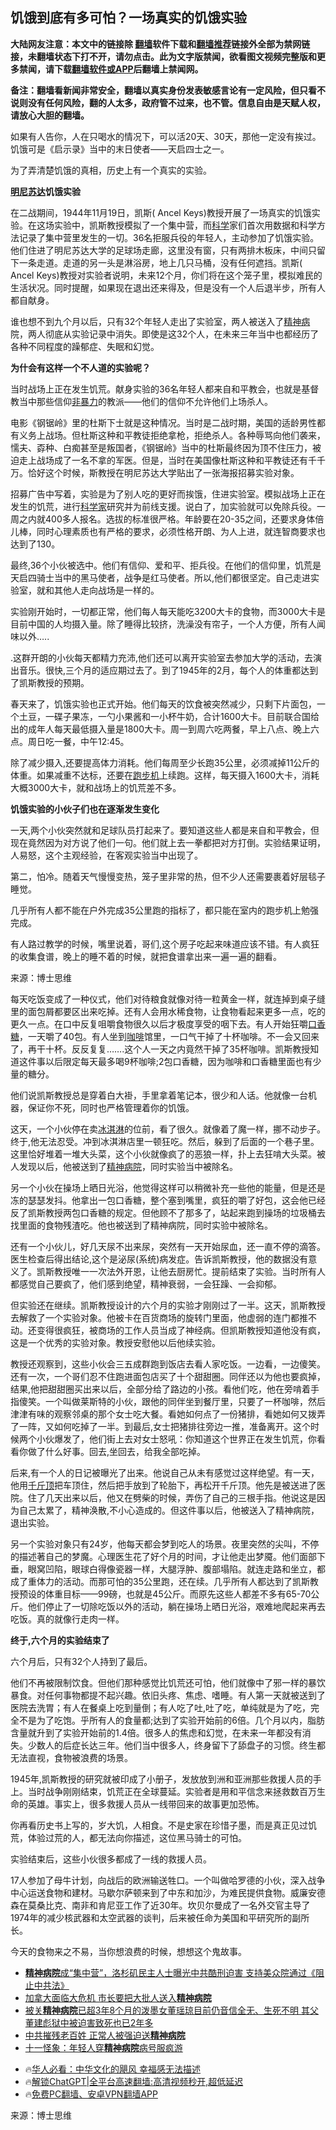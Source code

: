 <!-- 面包屑导航 --> <h2>饥饿到底有多可怕？一场真实的饥饿实验</h2> <p class="notice"><b>大陆网友注意：本文中的链接除 <a href="https://github.com/bannedbook/fanqiang" >翻墙</a>软件下载和<a href="https://github.com/killgcd/justmysocks/blob/master/README.md">翻墙推荐</a>链接外全部为禁网链接，未翻墙状态下打不开，请勿点击。此为文字版禁闻，欲看图文视频完整版和更多禁闻，请下载<a href="https://github.com/bannedbook/fanqiang">翻墙软件或APP</a>后翻墙上禁闻网。</p><p>备注：翻墙看新闻非常安全，翻墙以真实身份发表敏感言论有一定风险，但只看不说则没有任何风险，翻的人太多，政府管不过来，也不管。信息自由是天赋人权，请放心大胆的翻墙。</b></p>  <div class="entry"> <p>如果有人告你，人在只喝水的情况下，可以活20天、30天，那他一定没有挨过。饥饿可是《启示录》当中的末日使者——天启四士之一。</p> <p>为了弄清楚饥饿的真相，历史上有一个真实的实验。</p> <p><strong><a href="https://www.bannedbook.org/bnews/tag/%E6%98%8E%E5%B0%BC%E8%8B%8F%E8%BE%BE/" class="st_tag internal_tag" rel="tag" title="标签 明尼苏达 下的日志">明尼苏达</a>饥饿实验</strong></p> <p>在二战期间，1944年11月19日，凯斯( Ancel Keys)教授开展了一场真实的饥饿实验。在这场实验中，凯斯教授模拟了一个集中营，而<span class='wp_keywordlink'><a href="https://www.bannedbook.org/forum11/topic309.html" title="禁片：“科学”的棍子" target="_blank">科学</a></span>家们首次用数据和科学方法记录了集中营里发生的一切。36名拒服兵役的年轻人，主动参加了饥饿实验。他们住进了明尼苏达大学的足球场走廊，这里没有窗，只有两排木板床，中间只留下一条走道。走道的另一头是淋浴房，地上几只马桶，没有任何遮挡。凯斯( Ancel Keys)教授对实验者说明，未来12个月，你们将在这个笼子里，模拟难民的生活状况。同时提醒，如果现在退出还来得及，但是没有一个人后退半步，所有人都自献身。</p> <p>谁也想不到九个月以后，只有32个年轻人走出了实验室，两人被送入了<a href="https://www.bannedbook.org/bnews/tag/%e7%b2%be%e7%a5%9e%e7%97%85/" class="st_tag internal_tag" rel="tag" title="标签 精神病 下的日志">精神病</a>院，两人彻底从实验记录中消失。即使是这32个人，在未来三年当中也都经历了各种不同程度的躁郁症、失眠和幻觉。</p> <p><strong>为什会有这样一个不人道的实验呢？</strong></p> <p>当时战场上正在发生饥荒。献身实验的36名年轻人都来自和平教会，也就是基督教当中那些信仰<span class='wp_keywordlink'><a href="https://www.bannedbook.org/forum2/topic6313.html" title="《非暴力不合作运动丛书》" target="_blank">非暴力</a></span>的教派——他们的信仰不允许他们上场杀人。</p> <p>电影《钢锯岭》里的杜斯下士就是这种情况。当时是二战时期，美国的适龄男性都有义务上战场。但杜斯这种和平教徒拒绝拿枪，拒绝杀人。各种辱骂向他们袭来，懦夫、孬种、白痴甚至是叛国者，《钢锯岭》当中的杜斯最终因为顶不住压力，被迫走上战场成了一名不拿的军医。但是，当时在美国像杜斯这种和平教徒还有千千万。恰好这个时候，斯教授在明尼苏达大学贴出了一张海报招募实验对象。</p> <p>招募广告中写着，实验是为了别人吃的更好而挨饿，住进实验室。模拟战场上正在发生的饥荒，进行<a href="https://www.bannedbook.org/bnews/tag/%e7%a7%91%e5%ad%a6%e5%ae%b6/" class="st_tag internal_tag" rel="tag" title="标签 科学家 下的日志">科学家</a>研究并为前线支援。说白了，加实验就可以免除兵役。一周之内就400多人报名。选拔的标准很严格。年龄要在20-35之间，还要求身体倍儿棒，同时心理素质也有严格的要求，必须性格开朗、为人上进，就连智商要求也达到了130。</p>  <p>最终,36个小伙被选中。他们有信仰、爱和平、拒兵役。在他们的信仰里，饥荒是天启四骑士当中的黑马使者，战争是红马使者。所以,他们都很坚定。自己走进实验室，就和其他人走向战场是一样的。</p> <p>实验刚开始时，一切都正常，他们每人每天能吃3200大卡的食物，而3000大卡是目前中国的人均摄入量。除了睡得比较挤，洗澡没有帘子，一个人方便，所有人闻味以外&#8230;..</p> <p>.这群开朗的小伙每天都精力充沛,他们还可以离开实验室去参加大学的活动，去演出音乐。很快,三个月的适应期过去了。到了1945年的2月，每个人的体重都达到了凯斯教授的预期。</p> <p>春天来了，饥饿实验也正式开始。他们每天的饮食被突然减少，只剩下片面包，一个土豆，一碟子果冻，一勺小果酱和一小杯牛奶，合计1600大卡。目前联合国给出的成年人每天最低摄入量是1800大卡。周一到周六吃两餐，早上八点、晚上六点。周日吃一餐，中午12:45。</p> <p>除了减少摄入,还要提高体力消耗。他们每周至少长跑35公里，必须减掉11公斤的体重。如果减重不达标，还要在<a href="https://www.bannedbook.org/bnews/tag/%E8%B7%91%E6%AD%A5%E6%9C%BA/" class="st_tag internal_tag" rel="tag" title="标签 跑步机 下的日志">跑步机</a>上续跑。这样，每天摄入1600大卡，消耗大概3000大卡，就和战场上的饥荒差不多。</p> <p><strong>饥饿实验的小伙子们也在逐渐发生变化</strong></p> <p>一天,两个小伙突然就和足球队员打起来了。要知道这些人都是来自和平教会，但现在竟然因为对方说了他们一句。他们就上去一拳都把对方打倒。实验结果证明，人易怒，这个主观经验，在客观实验当中出现了。</p> <p>第二，怕冷。随着天气慢慢变热，笼子里非常的热，但不少人还需要裹着好层毯子睡觉。</p> <p>几乎所有人都不能在户外完成35公里跑的指标了，都只能在室内的跑步机上勉强完成。</p>  <p>有人路过教学的时候，嘴里说着，哥们,这个房子吃起来味道应该不错。有人疯狂的收集食谱，晚上的睡不着的时候，就把食谱拿出来一遍一遍的翻看。</p> <p></p> <p class="src-info">来源：博士思维 </p> <p id="conimg">每天吃饭变成了一种仪式，他们对待粮食就像对待一粒黄金一样，就连掉到桌子缝里的面包屑都要区出来吃掉。还有人会用水稀食物，让食物看起来更多一点，吃的更久一点。在口中反复咀嚼食物很久以后才极度享受的咽下去。有人开始狂嚼<a href="https://www.bannedbook.org/bnews/tag/%E5%8F%A3%E9%A6%99%E7%B3%96/" class="st_tag internal_tag" rel="tag" title="标签 口香糖 下的日志">口香糖</a>，一天嚼了40包。有人坐到<a href="https://www.bannedbook.org/bnews/tag/%e5%92%96%e5%95%a1/" class="st_tag internal_tag" rel="tag" title="标签 咖啡 下的日志">咖啡</a>馆里，一口气干掉了十杯咖啡。不一会又回来了，再干十杯。反反复复&#8230;&#8230;.这个人一天之内竟然干掉了35杯咖啡。凯斯教授知道这件事以后限定每天最多喝9杯咖啡;2包口香糖，因为咖啡和口香糖里面也有少量的糖分。</p> <p>他们说凯斯教授总是穿着白大褂，手里拿着笔记本，很少和人话。他就像一台机器，保证你不死，同时也严格管理着你的饥饿。</p> <p>这天，一个小伙停在卖<a href="https://www.bannedbook.org/bnews/tag/%E5%86%B0%E6%B7%87%E6%B7%8B/" class="st_tag internal_tag" rel="tag" title="标签 冰淇淋 下的日志">冰淇淋</a>的位前，看了很久。就像着了魔一样，挪不动步子。终于,他无法忍受。冲到冰淇淋店里一顿狂吃。然后，躲到了后面的一个巷子里。这里恰好堆着一堆大头菜，这个小伙就像疯了的恶狼一样，扑上去狂啃大头菜。被人发现以后，他被送到了<a href="https://www.bannedbook.org/bnews/tag/%e7%b2%be%e7%a5%9e%e7%97%85%e9%99%a2/" class="st_tag internal_tag" rel="tag" title="标签 精神病院 下的日志">精神病院</a>，同时实验当中被除名。</p> <p>另一个小伙在操场上晒日光浴，他觉得这样可以稍微补充一些他的能量，但是还是冻的瑟瑟发抖。他拿出一包口香糖，整个塞到嘴里，疯狂的嚼了好包，这会他已经反了凯斯教授两包口香糖的规定。但他顾不了那多了，站起来跑到操场的垃圾桶去找里面的食物残渣吃。他也被送到了精神病院，同时实验中被除名。</p> <p>还有一个小伙儿，好几天尿不出来尿，突然有一天开始尿血，还一直不停的滴答。医生检查后得出结论,这个是泌尿(系统)病发症。告诉凯斯教授，他的数据没有意义了。凯斯教授唯一一次法外开恩，让他去厨房忙。提前结束了实验。当时所有人都感觉自己要疯了，他们感到绝望，精神衰弱，一会狂躁、一会抑郁。</p> <p>但实验还在继续。凯斯教授设计的六个月的实验才刚刚过了一半。这天，凯斯教授去解救了一个实验对象。他被卡在百货商场的旋转门里面，他虚弱的连门都推不动。还变得很疯狂，被商场的工作人员当成了神经病。但凯斯教授知道他没有疯，这是一个优秀的实验对象。教授安慰他以后他续实验。</p>  <p>教授还观察到，这些小伙会三五成群跑到饭店去看人家吃饭。一边看，一边傻笑。还有一次，一个哥们忍不住跑进面包店买了十个甜甜圈。同伴还以为他也要疯掉，结果,他把甜甜圈买出来以后，全部分给了路边的小孩。看他们吃，他在旁啃着手指傻笑。一个叫做莱斯特的小伙，跟他的同伴坐到餐厅里，只要了一杯咖啡，然后津津有味的观察邻桌的那个女士吃大餐。看她如何点了一份猪排，看她如何又拨弄了一阵，又如何吃掉了一半。到最后,女士把猪排往旁边一推，准备离开。这个时候两个小伙爆发了，他们街上去对女士怒吼：你知道这个世界正在发生饥荒，你看看你做了什么好事。回去,坐回去，给我全部吃掉。</p> <p>后来,有一个人的日记被曝光了出来。他说自己从未有感觉过这样绝望。有一天，他用<a href="https://www.bannedbook.org/bnews/tag/%E5%8D%83%E6%96%A4%E9%A1%B6/" class="st_tag internal_tag" rel="tag" title="标签 千斤顶 下的日志">千斤顶</a>把车顶住，然后把手放到了轮胎下，再松开千斤顶。他先是被送进了医院。住了几天出来以后，他又在劈柴的时候，弄伤了自己的三根手指。他说这是因为自己太累了，精神涣散,不小心造成的。但这件事以后，他被送入了精神病院，退出实验。</p> <p>另一个实验对象只有24岁，他每天都会梦到吃人的场景。夜里突然的尖叫，不停的描述著自己的梦魔。心理医生花了好个月的时间，才让他走出梦魇。他们面部下垂，眼窝凹陷，眼球白得像瓷器一样，大腿浮肿、腹部塌陷。就连走路和坐立，都成了重体力的活动。而那可怕的35公里跑，还在续。几乎所有人都达到了凯斯教授预设的体重目标——99磅，也就是45公斤。而原先这些人都差不多有65-70公斤。他们停止了一切除吃饭以外的活动，躺在操场上晒日光浴，艰难地爬起来再去吃饭。真的就像行走肉一样。</p> <p><strong>终于,六个月的实验结束了</strong></p> <p>六个月后，只有32个人持到了最后。</p> <p>他们不再被限制饮食。但他们那种感觉比饥荒还可怕，他们就像中了邪一样的暴饮暴食。对任何事物都提不起兴趣。依旧头疼、焦虑、嗜睡。有人第一天就被送到了医院去洗胃；有人在餐桌上吃到量倒；有人吃了吐,吐了吃，单纯就是为了吃，完全不是为了吃饱。乎所有人的食量都;达到了实验开始前的6倍。几个月以内，脂肪含量就升到了实验开始前的1.4倍。很多人的焦虑和幻觉，在未来一年都没有消失。少数人的后症长达三年。他们当中很多人，终身留下了舔盘子的习惯。终生都无法直视，食物被浪费的场景。</p> <p>1945年,凯斯教授的研究就被印成了小册子，发放放到洲和亚洲那些救援人员的手上。当时战争刚刚结束，饥荒正在全球蔓延。实验者是用和平信念来拯救数百万生命的英雄。事实上，很多救援人员从一线带回来的故事更加恐怖。</p> <p>你再看历史书上写的，岁大饥，人相食。不是史家在珍惜子墨，而是真正见过饥荒，体验过荒的人，都无法向你描述，这位黑马骑士的可怕。</p> <p>实验结束后，这些小伙很多都成了一线的救援人员。</p>  <p>17人参加了母牛计划，向战后的欧洲输送牲口。一个叫做哈罗德的小伙，深入战争中心运送食物和建材。马歇尔萨顿来到了中东和加沙，为难民提供食物。威廉安德森在莫桑比克、南非和肯尼亚工作了近30年。坎贝尔曼成了一名外交官主导了1974年的减少核武器和太空武器的谈判，后来被任命为美国和平研究所的副所长。</p> <p>今天的食物来之不易，当你想浪费的时候，想想这个鬼故事。</p> <!--<div id="taboola-mid-1"></div>--><ul class='op-related-articles' title='相关阅读'> <li><a href='https://www.bannedbook.org/bnews/headline/20241008/2098784.html' target='_blank'><b>精神病院</b>成“集中营”，洛杉矶民主人士曝光中共酷刑迫害 支持美众院通过《阻止中共法》</a></li> <li><a href='https://www.bannedbook.org/bnews/worldnews/20241006/2098159.html' target='_blank'>加拿大面临大危机 市长要把大批人送入<b>精神病院</b></a></li> <li><a href='https://www.bannedbook.org/bnews/weiquan/20241006/2098067.html' target='_blank'>被关<b>精神病院</b>已超3年8个月的泼墨女董瑶琼目前仍音信全无&#12289;生死不明 其父董建彪狱中被迫害致死也已2年多</a></li> <li><a href='https://www.bannedbook.org/bnews/ccpdope/20241005/2098024.html' target='_blank'>中共摧残老百姓 正常人被强迫送<b>精神病院</b></a></li> <li><a href='https://www.bannedbook.org/bnews/bannedvideo/20241003/2096879.html' target='_blank'>十一怪象：年轻人穿<b>精神病院</b>病号服疯游</a></li> </ul> <ul class="texttj"> <!--<li>🔥<a href="https://www.bannedbook.org/bnews/ssgc/20230219/1850782.html" target="_blank">法国犹太老板：神告诉我们，只有一位中国人能救人类</a></li>--> <li>🔥<a href="https://www.bannedbook.org/bnews/comments/20220220/1694796.html" target="_blank">华人必看：中华文化的飓风 幸福感无法描述</a></li> <li>🔥<a href="https://github.com/bannedbook/fanqiang/wiki/V2ray%E6%9C%BA%E5%9C%BA" target="_blank">解锁ChatGPT|全平台高速翻墙:高清视频秒开,超低延迟</a></li> <li>🔥<a href="https://github.com/bannedbook/fanqiang/wiki/%E7%A6%81%E9%97%BB%E7%BD%91%E5%AE%89%E5%8D%93%E7%BF%BB%E5%A2%99%E6%96%B0%E9%97%BBAPP" target="_blank">免费PC翻墙、安卓VPN翻墙APP</a></li> </ul><p class="src-info">来源：博士思维 </p><a name='sharetosocial'></a> <div style="margin-bottom:5px;padding-bottom:5px;clear:both"> <div id="archive-pix-1" class="banner-ads"> <!-- AuctionX Display platform tag START --> <div id="27602x728x90x621x_ADSLOT1" clicktrack="%%CLICK_URL_ESC%%"></div>  <!-- AuctionX Display platform tag END --> </div> <div id="archive-pix-2" class="banner-ads"> <!-- AuctionX Display platform tag START --> <div id="27556x300x250x621x_ADSLOT1" clicktrack="%%CLICK_URL_ESC%%" style="margin:0 auto;text-align:center"></div>  <!-- AuctionX Display platform tag END --> </div> </div>  <div id="archive-pix-1" class="banner-ads"> <!-- AuctionX Display platform tag START --> <div id="27603x728x90x621x_ADSLOT1" clicktrack="%%CLICK_URL_ESC%%"></div>  <!-- AuctionX Display platform tag END --> </div> </div><!--END ENTRY--> 